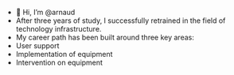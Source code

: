 - 👋 Hi, I’m @arnaud
- After three years of study, I successfully retrained in the field of technology infrastructure.
- My career path has been built around three key areas:
- User support
- Implementation of equipment
- Intervention on equipment

<!---
arnaud8854/arnaud8854 is a ✨ special ✨ repository because its `README.md` (this file) appears on your GitHub profile.
You can click the Preview link to take a look at your changes.
--->
